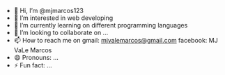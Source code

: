 - 👋 Hi, I’m @mjmarcos123
- 👀 I’m interested in web developing
- 🌱 I’m currently learning on different programming languages
- 💞️ I’m looking to collaborate on ...
- 📫 How to reach me on gmail: mjvalemarcos@gmail.com facebook: MJ VaLe Marcos
- 😄 Pronouns: ...
- ⚡ Fun fact: ...

<!---
mjmarcos123/mjmarcos123 is a ✨ special ✨ repository because its `README.md` (this file) appears on your GitHub profile.
You can click the Preview link to take a look at your changes.
--->
